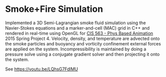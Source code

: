 # Smoke+Fire Simulation

Implemented a 3D Semi-Lagrangian smoke fluid simulation using the Navier-Stokes equations and a marker-and-cell (MAC) grid in C++ and rendered in real-time using OpenGL for [CIS 563 - Phys Based Animation](https://www.coursicle.com/penn/courses/CIS/563/) 2015 Spring Project 4. Velocity, density, and temperature are advected onto the smoke particles and buoyancy and vorticity confinement external forces are applied on the system. Incompressibility is maintained by doing a pressure solve using a conjugate gradient solver and then projecting it onto the system.

See https://youtu.be/LQhsG7FdlMU
